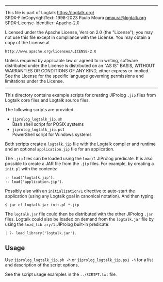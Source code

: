 ________________________________________________________________________

This file is part of Logtalk <https://logtalk.org/>  
SPDX-FileCopyrightText: 1998-2023 Paulo Moura <pmoura@logtalk.org>  
SPDX-License-Identifier: Apache-2.0

Licensed under the Apache License, Version 2.0 (the "License");
you may not use this file except in compliance with the License.
You may obtain a copy of the License at

    http://www.apache.org/licenses/LICENSE-2.0

Unless required by applicable law or agreed to in writing, software
distributed under the License is distributed on an "AS IS" BASIS,
WITHOUT WARRANTIES OR CONDITIONS OF ANY KIND, either express or implied.
See the License for the specific language governing permissions and
limitations under the License.
________________________________________________________________________


This directory contains example scripts for creating JIProlog `.jip` files
from Logtalk core files and Logtalk source files.

The following scripts are provided:

- `jiprolog_logtalk_jip.sh`  
	Bash shell script for POSIX systems
- `jiprolog_logtalk_jip.ps1`  
	PowerShell script for Windows systems

Both scripts create a `logtalk.jip` file with the Logtalk compiler and
runtime and an optional `application.jip` file for an application.

The `.jip` files can be loaded using the `load/1` JIProlog predicate. It
is also possible to create a JAR file from the `.jip` files. For example,
by creating a `init.pl` with the contents:

	:- load('logtalk.jip').
	:- load('application.jip').

Possibly also with an `initialization/1` directive to auto-start the
application (using any Logtalk goal in canonical notation). And then
typing:

	$ jar cf logtalk.jar init.pl *.jip

The `logtalk.jar` file could then be distributed with the other JIProlog
`.jar` files. Logtalk could also be loaded on demand from the `logtalk.jar`
file by using the `load_library/1` JIProlog built-in predicate:

	| ?- load_library('logtalk.jar').

Usage
-----

Use `jiprolog_logtalk_jip.sh -h` or `jiprolog_logtalk_jip.ps1 -h` for a
list and description of the script options.

See the script usage examples in the `../SCRIPT.txt` file.
